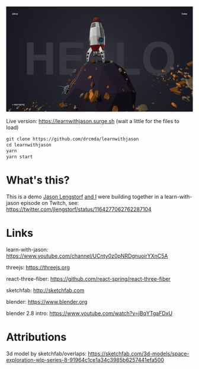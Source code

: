 ![](intro.jpg)

Live version: https://learnwithjason.surge.sh (wait a little for the files to load)

    git clone https://github.com/drcmda/learnwithjason
    cd learnwithjason
    yarn
    yarn start

# What's this?

This is a demo [Jason Lengstorf](https://twitter.com/jlengstorf) [and I](https://twitter.com/0xca0a) were building together in a learn-with-jason episode on Twitch, see: https://twitter.com/jlengstorf/status/1164277062762287104

# Links

learn-with-jason: https://www.youtube.com/channel/UCnty0z0pNRDgnuoirYXnC5A

threejs: https://threejs.org

react-three-fiber: https://github.com/react-spring/react-three-fiber

sketchfab: http://sketchfab.com

blender: https://www.blender.org

blender 2.8 intro: https://www.youtube.com/watch?v=jBqYTgaFDxU


# Attributions

3d model by sketchfab/overlaps: https://sketchfab.com/3d-models/space-exploration-wlp-series-8-91964c1ce1a34c3985b6257441efa500
